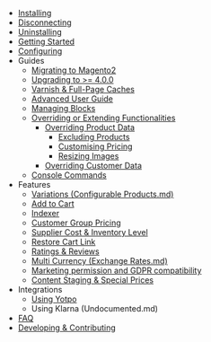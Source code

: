 * [Installing](Installing.md)
* [Disconnecting](Disconnecting-Nosto-From-Store-Front.md)
* [Uninstalling](Uninstalling.md)
* [Getting Started](Getting-Started.md)
* [Configuring](Configuring.md)
* Guides
  * [Migrating to Magento2](Migrating-to-Magento2.md)
  * [Upgrading to >= 4.0.0](Upgrading-to---4.0.0.md)
  * [Varnish & Full-Page Caches](Varnish-and-Full-Page-Caches.md)
  * [Advanced User Guide](Advanced-User-Guide.md)
  * [Managing Blocks](Managing-Blocks.md)
  * [Overriding or Extending Functionalities](Overriding-or-extending-functionalities.md)
    * [Overriding Product Data](Overriding-Product-Data.md)
      * [Excluding Products](Excluding-Products.md)
      * [Customising Pricing](Customising-Pricing.md)
      * [Resizing Images](Resizing-Images.md)
    * [Overriding Customer Data](Overriding-Customer-Data.md)
  * [Console Commands](Console-Commands.md)
* Features
  * [Variations (Configurable Products.md)](Variations-(Configurable-Products.md).md)
  * [Add to Cart](Add-to-Cart.md)
  * [Indexer](Indexer.md)
  * [Customer Group Pricing](Customer-Group-Pricing.md)
  * [Supplier Cost & Inventory Level](Supplier-Cost-&-Inventory-Level.md)
  * [Restore Cart Link](Restore-Cart-Link.md)
  * [Ratings & Reviews](Ratings-&-Reviews.md)
  * [Multi Currency (Exchange Rates.md)](Multi-Currency-(Exchange-Rates.md).md)
  * [Marketing permission and GDPR compatibility](Marketing-permission-and-GDPR-compatibility.md)
  * [Content Staging & Special Prices](Content-Staging-&-Special-Prices.md)
* Integrations
  * [Using Yotpo](Using-Yotpo.md)
  * Using Klarna (Undocumented.md)
* [FAQ](FAQ.md)
* [Developing & Contributing](Developing.md)